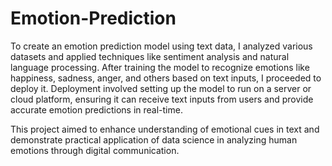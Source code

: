 # Emotion-Prediction

To create an emotion prediction model using text data, I analyzed various datasets and applied techniques like sentiment analysis and natural language processing. After training the model to recognize emotions like happiness, sadness, anger, and others based on text inputs, I proceeded to deploy it. Deployment involved setting up the model to run on a server or cloud platform, ensuring it can receive text inputs from users and provide accurate emotion predictions in real-time. 

This project aimed to enhance understanding of emotional cues in text and demonstrate practical application of data science in analyzing human emotions through digital communication.
